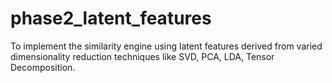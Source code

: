 # phase2_latent_features

To implement the similarity engine using latent features derived from varied dimensionality reduction techniques like SVD, PCA, LDA, Tensor Decomposition.
